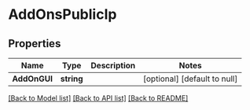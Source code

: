 # AddOnsPublicIp

## Properties
Name | Type | Description | Notes
------------ | ------------- | ------------- | -------------
**AddOnGUI** | **string** |  | [optional] [default to null]

[[Back to Model list]](../README.md#documentation-for-models) [[Back to API list]](../README.md#documentation-for-api-endpoints) [[Back to README]](../README.md)

